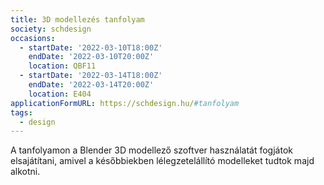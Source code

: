 ```yaml
---
title: 3D modellezés tanfolyam
society: schdesign
occasions:
  - startDate: '2022-03-10T18:00Z'
    endDate: '2022-03-10T20:00Z'
    location: QBF11
  - startDate: '2022-03-14T18:00Z'
    endDate: '2022-03-14T20:00Z'
    location: E404
applicationFormURL: https://schdesign.hu/#tanfolyam
tags:
  - design
---
```


A tanfolyamon a Blender 3D modellező szoftver használatát fogjátok elsajátítani, amivel a későbbiekben lélegzetelállító modelleket tudtok majd alkotni.
